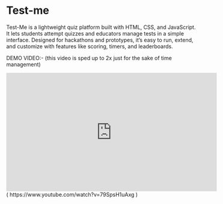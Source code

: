 # Test-me
Test-Me is a lightweight quiz platform built with HTML, CSS, and JavaScript. It lets students attempt quizzes and educators manage tests in a simple interface. Designed for hackathons and prototypes, it’s easy to run, extend, and customize with features like scoring, timers, and leaderboards.

DEMO VIDEO:- 
(this video is sped up to 2x just for the sake of time management)
<iframe width="560" height="315" src="https://www.youtube.com/embed/79SpsH1uAxg?si=VSoVSRsd9KAcYBnz" title="YouTube video player" frameborder="0" allow="accelerometer; autoplay; clipboard-write; encrypted-media; gyroscope; picture-in-picture; web-share" referrerpolicy="strict-origin-when-cross-origin" allowfullscreen></iframe>
( https://www.youtube.com/watch?v=79SpsH1uAxg )
